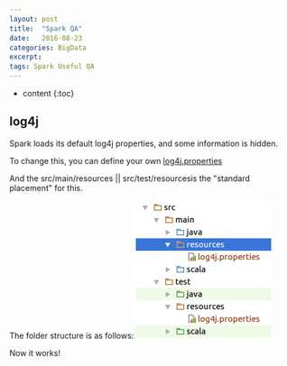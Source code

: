 ```yaml
---
layout: post
title:  "Spark QA"
date:   2016-08-23
categories: BigData
excerpt: 
tags: Spark Useful QA
---
```


* content
{:toc}

## log4j

Spark loads its default log4j properties, and some information is hidden.

To change this, you can define your own [log4j.properties](https://gist.github.com/SeaOfOcean/d7e7e43411801114072f4e7edbc3c8d1)

And the src/main/resources || src/test/resourcesis the "standard placement" for this. 

The folder structure is as follows:
![log4j folder structure](/images/posts/log4j.png)

Now it works!